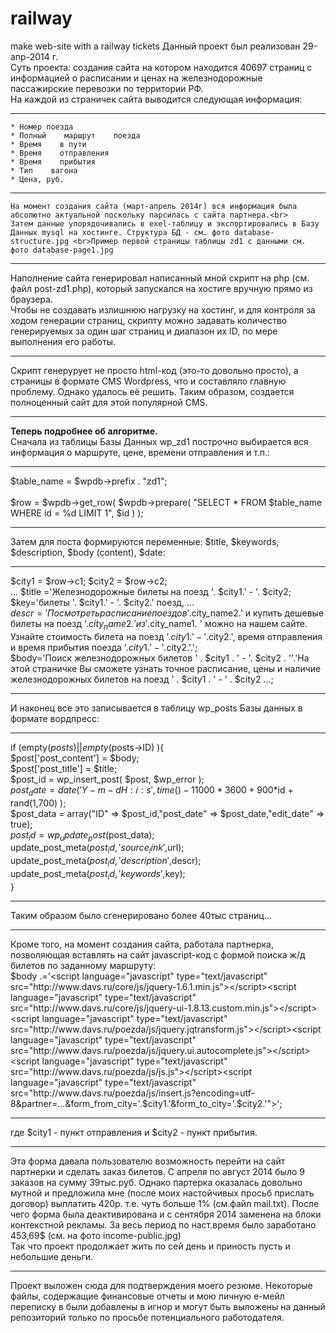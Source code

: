 # railway
make web-site with a railway tickets
Данный проект был реализован 29-апр-2014 г.<br>
Суть проекта: создания сайта на котором находится 40697 страниц с информацией о расписании и ценах на железнодорожные пассажирские перевозки по территории РФ.<br> 
На каждой из страничек сайта выводится следующая информация:
********************************************************************
    * Номер поезда	
    * Полный    маршрут    поезда	
    * Время    в пути	
    * Время    отправления	
    * Время    прибытия	
    * Тип    вагона	
    * Цена, руб.
  *********************************************************************************  
    На момент создания сайта (март-апрель 2014г) вся информация была абсолютно актуальной поскольку парсилась с сайта партнера.<br>
    Затем данные упорядочивались в exel-таблицу и экспортировались в Базу Данных mysql на хостинге. Структура БД - см. фото database-structure.jpg <br>Пример первой страницы таблицы zd1 с данными см. фото database-page1.jpg
   *****************************************************************************************************
   Наполнение сайта генерировал написанный мной скрипт на php (см. файл post-zd1.php), который запускался на хостиге вручную прямо из браузера.<br> 
   Чтобы не создавать излишнюю нагрузку на хостинг, и для контроля за ходом генерации страниц, скрипту можно задавать количество генерируемых за один шаг страниц и диапазон их ID, по мере выполнения его работы.
   *****************************************************************************************
   Скрипт генерурует не просто html-код (это-то довольно просто), а страницы в формате CMS Wordpress, что и составляло главную проблему. Однако удалось её решить. Таким образом, создается полноценный сайт для этой популярной CMS.
   ************************************************************************************
   <b>Теперь подробнее об алгоритме.</b><br> 
   Сначала из таблицы Базы Данных wp_zd1 построчно выбирается вся информация о маршруте, цене, времени отправления и т.п.: 
   *****************************************************************************************
   $table_name = $wpdb->prefix . "zd1";<br>  
  $row = $wpdb->get_row( $wpdb->prepare( "SELECT * FROM $table_name WHERE id = %d LIMIT 1", $id ) );
**********************************************************************************************************
   Затем для поста формируются переменные: $title, $keywords, $description, $body (content), $date:
   ********************************************************************************************************
   $city1 = $row->c1; $city2 = $row->c2;<br> 
   ...
   $title ='Железнодорожные билеты на поезд '. $city1.' - '. $city2;<br> 
   $key='билеты '. $city1.' - '. $city2.' поезд, ...<br> 
   $descr='Посмотреть расписание поездов '.$city_name2.' и купить дешевые билеты на поезд '.$city_name2.' из '.$city_name1.
' можно на нашем сайте. Узнайте стоимость билета на поезд  '.$city1.' - '.$city2.', время отправления и время прибытия поезда '.$city1.' - '.$city2.'.';<br> 
$body='Поиск железнодорожных билетов ' . $city1 . ' - '. $city2 . '<!--more-->'.'На этой страничке Вы сможете узнать точное расписание, цены и наличие железнодорожных билетов на поезд ' . $city1 . ' - ' . $city2 ...;

***************************************************************************************************
   И наконец все это записывается в таблицу wp_posts Базы данных в формате вордпресс:
***********************************************************************************************   
   if (empty($posts) || empty($posts->ID) ){<br>
    $post['post_content'] = $body;<br> 
    $post['post_title'] = $title;<br> 
    $post_id = wp_insert_post( $post, $wp_error );<br> 
    $post_date = date( 'Y-m-d H:i:s', time()  - 11000*3600 +  900*$id + rand(1,700) );<br> 
    $post_data = array("ID" => $post_id,"post_date" => $post_date,"edit_date" => true);<br> 
    $post_id = wp_update_post($post_data);<br> 
    update_post_meta($post_id,'source_link',$url);<br> 
    update_post_meta($post_id,'description',$descr);<br> 
    update_post_meta($post_id,'keywords',$key);<br> 
}
************************************************************   
   Таким образом было сгенерировано более 40тыс страниц...
*************************************************************   
   Кроме того, на момент создания сайта, работала партнерка, позволяющая вставлять на сайт javascript-код с формой поиска ж/д билетов по заданному маршруту:<br> 
   $body .='<script language="javascript" type="text/javascript" src="http://www.davs.ru/core/js/jquery-1.6.1.min.js"></script><script language="javascript" type="text/javascript" src="http://www.davs.ru/core/js/jquery-ui-1.8.13.custom.min.js"></script><script language="javascript" type="text/javascript" src="http://www.davs.ru/poezda/js/jquery.jqtransform.js"></script><script language="javascript" type="text/javascript" src="http://www.davs.ru/poezda/js/jquery.ui.autocomplete.js"></script><script language="javascript" type="text/javascript" src="http://www.davs.ru/poezda/js/js.js"></script><script language="javascript" type="text/javascript" src="http://www.davs.ru/poezda/js/insert.js?encoding=utf-8&partner=...&form_from_city='.$city1.'&form_to_city='.$city2.'"></script>';
   ************************************************************************************
где $city1 - пункт отправления и $city2 - пункт прибытия.
**********************************
Эта форма давала пользователю возможность перейти на сайт партнерки и сделать заказ билетов. С апреля по август 2014 было 9 заказов на сумму 39тыс.руб. Однако партерка оказалась довольно мутной и предложила мне (после моих настойчивых просьб прислать договор) выплатить 420р. т.е. чуть больше 1% (см.файл mail.txt). После чего форма была деактивирована и с сентября 2014 заменена на блоки контекстной рекламы. За весь период по наст.время было заработано 453,69$ (см. на фото income-public.jpg)<br> 
Так что проект продолжает жить по сей день и приность пусть и небольшие деньги.
*********************************************************************************************************
Проект выложен сюда для подтверждения моего резюме. Некоторые файлы, содержащие финансовые отчеты и мою личную е-мейл переписку в были добавлены в игнор и могут быть выложены на данный репозиторий только по просьбе потенциального работодателя.


